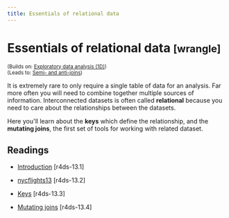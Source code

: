 ```yaml
---
title: Essentials of relational data
---
```


<!-- Generated automatically from relational-basics.yml. Do not edit by hand -->

# Essentials of relational data <small class='wrangle'>[wrangle]</small>
<small>(Builds on: [Exploratory data analysis (1D)](eda-1d.md))</small>  
<small>(Leads to: [Semi- and anti-joins](filter-joins.md))</small>

It is extremely rare to only require a single table of data for an analysis.
Far more often you will need to combine together multiple sources of
information. Interconnected datasets is often called __relational__ because
you need to care about the relationships between the datasets.

Here you'll learn about the __keys__ which define the relationship, and
the __mutating joins__, the first set of tools for working with related
dataset.

## Readings

  * [Introduction](http://r4ds.had.co.nz/relational-data.html#introduction-7) [r4ds-13.1]

  * [nycflights13](http://r4ds.had.co.nz/relational-data.html#nycflights13-relational) [r4ds-13.2]

  * [Keys](http://r4ds.had.co.nz/relational-data.html#keys) [r4ds-13.3]

  * [Mutating joins](http://r4ds.had.co.nz/relational-data.html#mutating-joins) [r4ds-13.4]


